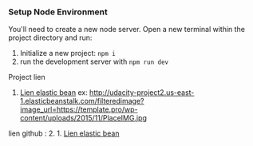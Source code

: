 ### Setup Node Environment

You'll need to create a new node server. Open a new terminal within the project directory and run:

1. Initialize a new project: `npm i`
2. run the development server with `npm run dev`

Project lien
1. [Lien elastic bean](http://udacity-project2.us-east-1.elasticbeanstalk.com/filteredimage)
ex: http://udacity-project2.us-east-1.elasticbeanstalk.com/filteredimage?image_url=https://template.pro/wp-content/uploads/2015/11/PlaceIMG.jpg

lien github : 
2. 1. [Lien elastic bean](https://github.com/Meshak-okonda/image-filter-starter-code)
